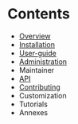 # Contents

* [Overview](overview/index.md)
* [Installation](install-guide/index.md)
* [User-guide](user-guide/index.md)
* [Administration](administor-guide/index.md)
* Maintainer
* [API](api/index.md)
* [Contributing](contributing/index.md)
* Customization
* Tutorials
* Annexes
